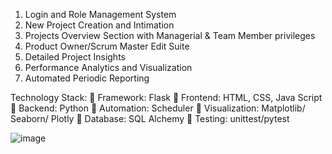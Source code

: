 1. Login and Role Management System
2. New Project Creation and Intimation
3. Projects Overview Section with Managerial & Team Member privileges
4. Product Owner/Scrum Master Edit Suite
5. Detailed Project Insights
6. Performance Analytics and Visualization
7. Automated Periodic Reporting

Technology Stack:
 Framework: Flask
 Frontend: HTML, CSS, Java Script
 Backend: Python
 Automation: Scheduler
 Visualization: Matplotlib/ Seaborn/ Plotly
 Database: SQL Alchemy
 Testing: unittest/pytest

![image](https://github.com/user-attachments/assets/b2c2d1cb-eefe-4c8f-977e-c32d1bcef1f9)

